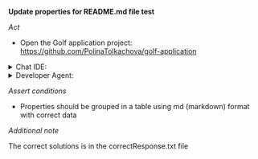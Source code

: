 **Update properties for README.md file test**

*Act*

- Open the Golf application project:
https://github.com/PolinaTolkachova/golf-application

<details>
<summary>Chat IDE:</summary>

- Go to file src/main/resources/application.properties
- Highlight the properties
- Open the chat AI interface and enter:

> Group the properties in a table format for the README.md file using Markdown language

- Submit the question

</details>

<details>
<summary>Developer Agent:</summary>

- Open the developer agent interface
- Add files to context:
    - src/main/resources/application.properties
- Enter task description:

> Group the properties in a table format for the README.md file using Markdown language

- Submit the task description and wait implementation plan is generated
- Go to the implementation plan
- Follow the implementation plan steps and modify source code following the instructions

</details>

*Assert conditions*

- Properties should be grouped in a table using md (markdown) format with correct data

*Additional note*

The correct solutions is in the correctResponse.txt file